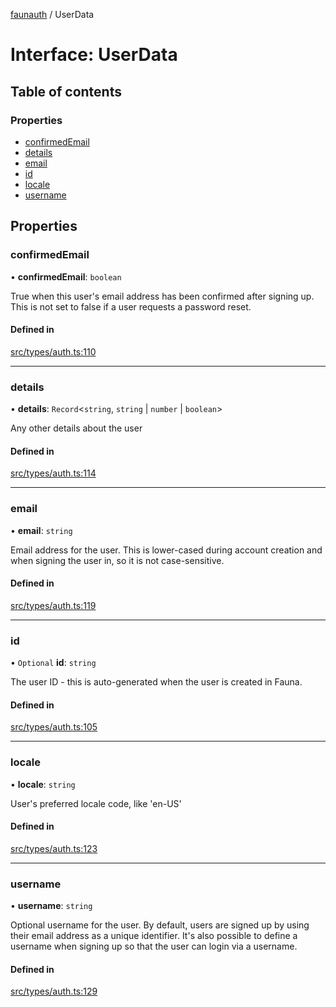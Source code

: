 [faunauth](../index.md) / UserData

# Interface: UserData

## Table of contents

### Properties

- [confirmedEmail](UserData.md#confirmedemail)
- [details](UserData.md#details)
- [email](UserData.md#email)
- [id](UserData.md#id)
- [locale](UserData.md#locale)
- [username](UserData.md#username)

## Properties

### confirmedEmail

• **confirmedEmail**: `boolean`

True when this user's email address has been confirmed after signing up. This is not set to
false if a user requests a password reset.

#### Defined in

[src/types/auth.ts:110](https://github.com/alexnitta/faunauth/blob/57157b8/src/types/auth.ts#L110)

___

### details

• **details**: `Record`<`string`, `string` \| `number` \| `boolean`\>

Any other details about the user

#### Defined in

[src/types/auth.ts:114](https://github.com/alexnitta/faunauth/blob/57157b8/src/types/auth.ts#L114)

___

### email

• **email**: `string`

Email address for the user. This is lower-cased during account creation and when signing the
user in, so it is not case-sensitive.

#### Defined in

[src/types/auth.ts:119](https://github.com/alexnitta/faunauth/blob/57157b8/src/types/auth.ts#L119)

___

### id

• `Optional` **id**: `string`

The user ID - this is auto-generated when the user is created in Fauna.

#### Defined in

[src/types/auth.ts:105](https://github.com/alexnitta/faunauth/blob/57157b8/src/types/auth.ts#L105)

___

### locale

• **locale**: `string`

User's preferred locale code, like 'en-US'

#### Defined in

[src/types/auth.ts:123](https://github.com/alexnitta/faunauth/blob/57157b8/src/types/auth.ts#L123)

___

### username

• **username**: `string`

Optional username for the user. By default, users are signed up by using their email address
as a unique identifier. It's also possible to define a username when signing up so that the
user can login via a username.

#### Defined in

[src/types/auth.ts:129](https://github.com/alexnitta/faunauth/blob/57157b8/src/types/auth.ts#L129)
